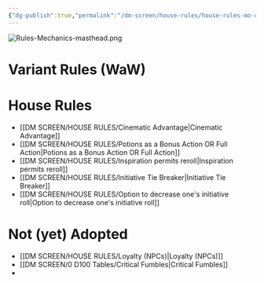 ```yaml
---
{"dg-publish":true,"permalink":"/dm-screen/house-rules/house-rules-mo-c/","title":"Variant & House Rules"}
---
```


![Rules-Mechanics-masthead.png](/img/user/Rules-Mechanics-masthead.png)
# Variant Rules (WaW)



# House Rules
- [[DM SCREEN/HOUSE RULES/Cinematic Advantage\|Cinematic Advantage]]
- [[DM SCREEN/HOUSE RULES/Potions as a Bonus Action OR Full Action\|Potions as a Bonus Action OR Full Action]]
- [[DM SCREEN/HOUSE RULES/Inspiration permits reroll\|Inspiration permits reroll]]
- [[DM SCREEN/HOUSE RULES/Initiative Tie Breaker\|Initiative Tie Breaker]]
- [[DM SCREEN/HOUSE RULES/Option to decrease one's initiative roll\|Option to decrease one's initiative roll]]

# Not (yet) Adopted
- [[DM SCREEN/HOUSE RULES/Loyalty (NPCs)\|Loyalty (NPCs)]]
- [[DM SCREEN/0 D100 Tables/Critical Fumbles\|Critical Fumbles]]
- 